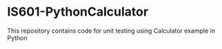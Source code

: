 # IS601-PythonCalculator
This repository contains code for unit testing using Calculator example in Python
